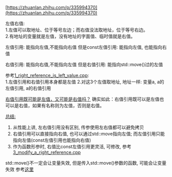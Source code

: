 [https://zhuanlan.zhihu.com/p/335994370](https://zhuanlan.zhihu.com/p/335994370)

左值右值:  
1.左值可以取地址、位于等号左边；而右值没法取地址，位于等号右边。  
2.有地址的变量就是左值，没有地址的字面值、临时值就是右值。

左值引用: 能指向左值,不能指向右值
但是const左值引用: 能指向左值, 也能指向右值

右值引用: 能指向右值,不能指向左值
但是右值引用: 能指向std::move()过的左值

参考[1_right_reference_is_left_value.cpp](https://github.com/apollo007fd/cpp_programmer_notes/blob/main/cpp_program_language/right_value_std_move/1_right_reference_is_left_value.cpp):  
1.左值引用和右值引用本身都是左值 
2.对这3个左值取地址, 地址一样: 变量a, a的左值引用, a的右值引用

[右值引用既可能是左值，又可能是右值吗？](https://zhuanlan.zhihu.com/p/335994370#:~:text=%E7%9C%8B%E5%AE%8C%E5%90%8E%E4%BD%A0,%E5%B0%B1%E6%98%AF%E5%8F%B3%E5%80%BC%E3%80%82)  确实如此：右值引用既可以是左值也可以是右值，如果有名称则为左值，否则是右值。

[总结:](https://zhuanlan.zhihu.com/p/335994370#:~:text=%E4%BB%8E%E6%80%A7%E8%83%BD%E4%B8%8A,%E6%9C%89%E4%B8%80%E5%AE%9A%E5%B1%80%E9%99%90%E6%80%A7%E3%80%82)  
1. 从性能上讲, 左右值引用没有区别, 传参使用左右值都可以避免拷贝  
2. 右值引用可以直接指向右值, 也可以通过std::move指向左值; 而左值引用只能指向左值(const左值引用也能指向右值)  
3. 作为函数形参时, 右值比const左值引用更灵活, 可修改, 参考[3_modify_a_right_reference.cpp](https://github.com/apollo007fd/cpp_programmer_notes/blob/main/cpp_program_language/right_value_std_move/3_modify_a_right_reference.cpp)

std::move()不一定会让变量失效, 但是传入std::move()参数的函数, 可能会让变量失效 参考[这里](https://zhuanlan.zhihu.com/p/335994370#:~:text=class%20Array%20%7B%0Apublic%3A%0A%20%20%20%20......%0A%20%0A%20%20%20%20//%20%E4%BC%98%E9%9B%85%0A%20%20%20%20Array(Array%26%26%20temp_array)%20%7B%0A%20%20%20%20%20%20%20%20data_%20%3D%20temp_array.data_%3B%0A%20%20%20%20%20%20%20%20size_%20%3D%20temp_array.size_%3B%0A%20%20%20%20%20%20%20%20//%20%E4%B8%BA%E9%98%B2%E6%AD%A2temp_array%E6%9E%90%E6%9E%84%E6%97%B6delete%20data%EF%BC%8C%E6%8F%90%E5%89%8D%E7%BD%AE%E7%A9%BA%E5%85%B6data_%20%20%20%20%20%20%0A%20%20%20%20%20%20%20%20temp_array.data_%20%3D%20nullptr%3B%0A%20%20%20%20%7D%0A%20%20%20%20%20%0A%20%0Apublic%3A%0A%20%20%20%20int%20*data_%3B%0A%20%20%20%20int%20size_%3B%0A%7D%3B)
